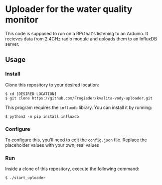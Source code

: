 # Uploader for the water quality monitor

This code is supposed to run on a RPi that's listening to an Arduino.
It recieves data from 2.4GHz radio module and uploads them to an InfluxDB server.

## Usage
### Install
Clone this repository to your desired location:
``` shell
$ cd [DESIRED LOCATION]
$ git clone https://github.com/Frogieder/kvalita-vody-uploader.git
```
This program requires the `influxdb` library.
You can install it by running:
```shell
$ python3 -m pip install influxdb
```
 ### Configure
To configure this, you'll need to edit the `config.json` file.
Replace the placeholder values with your own, real values

### Run
Inside a clone of this repository, execute the following command:
```shell
$ ./start_uploader
```